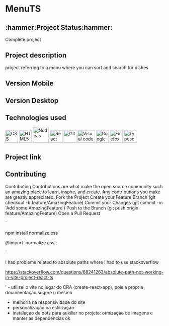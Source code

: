 <h1>MenuTS</h1>

<h2>:hammer:Project Status:hammer:</h2>
<p>Complete project</p>

<h2>Project description</h2>
<p>project referring to a menu where you can sort and search for dishes</p>

<h2 >Version Mobile</h2>

<h2>Version Desktop</h2>

<h2>Technologies used</h2>
<div>
    <img src="https://cdn.jsdelivr.net/gh/devicons/devicon/icons/css3/css3-plain-wordmark.svg" width="40" title="CSS"  />
    <img src="https://cdn.jsdelivr.net/gh/devicons/devicon/icons/html5/html5-plain-wordmark.svg" width="40" title="HTML5"  />
    <img src="https://cdn.jsdelivr.net/gh/devicons/devicon/icons/nodejs/nodejs-plain-wordmark.svg" width="50" title="NodeJs" />
    <img src="https://cdn.jsdelivr.net/gh/devicons/devicon/icons/react/react-original-wordmark.svg" width="40" title="React" />
    <img src="https://cdn.jsdelivr.net/gh/devicons/devicon/icons/git/git-plain-wordmark.svg" width="40" title="Git" />
    <img src="https://cdn.jsdelivr.net/gh/devicons/devicon/icons/visualstudio/visualstudio-plain.svg" height="40" width="55" title="Visual code"  />
    <img src="https://cdn.jsdelivr.net/gh/devicons/devicon/icons/chrome/chrome-original-wordmark.svg" width="40" title="Google Chrome"/>
    <img src="https://cdn.jsdelivr.net/gh/devicons/devicon/icons/firefox/firefox-original-wordmark.svg" width="40" title="Firefox" />
    <img src="https://cdn.jsdelivr.net/gh/devicons/devicon/icons/typescript/typescript-original.svg" width="40" title="Typescript"/>
</div> 

<h2> Project link </h2>

<h2>Contributing</h2>


Contributing
Contributions are what make the open source community such an amazing place to learn, inspire, and create. Any contributions you make are greatly appreciated.
Fork the Project
Create your Feature Branch (git checkout -b feature/AmazingFeature)
Commit your Changes (git commit -m 'Add some AmazingFeature')
Push to the Branch (git push origin feature/AmazingFeature)
Open a Pull Request

`

npm install normalize.css

@import 'normalize.css';

`





I had problems related to absolute paths where I had to use stackoverflow

https://stackoverflow.com/questions/68241263/absolute-path-not-working-in-vite-project-react-ts



' - utilizei o vite no lugar do CRA (create-react-app), pois a propria documentação sugere o mesmo
  - melhoria na responsividade do site
  - personalização na estilização
  - instalaçao de bots para auxiliar no projeto: otmização de imagens e manter as dependencias ok
  